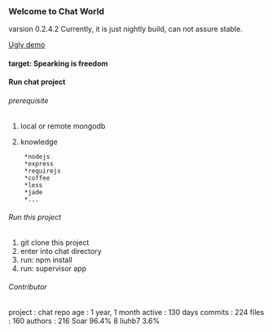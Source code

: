 

### Welcome to Chat World ###
varsion 0.2.4.2
Currently,  it is just nightly build, can not assure stable.

[Ugly demo](http://www.soaror.com)

#### target:  Spearking is freedom

#### Run chat project
###### prerequisite

1. local or remote mongodb
2. knowledge

        *nodejs
        *express
        *requirejs
        *coffee
        *less
        *jade
        *...

###### Run this project

1. git clone this project
2. enter into chat directory
3. run:  npm install
4. run:  supervisor app

###### Contributor

project  : chat
 repo age : 1 year, 1 month
 active   : 130 days
 commits  : 224
 files    : 160
 authors  : 
   216	Soar                    96.4%
     8	liuhb7                  3.6%
